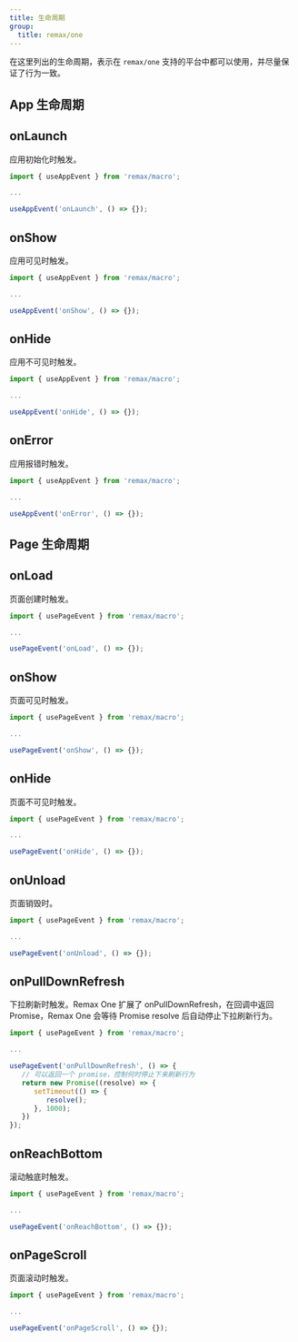 ```yaml
---
title: 生命周期
group:
  title: remax/one
---
```


在这里列出的生命周期，表示在 `remax/one` 支持的平台中都可以使用，并尽量保证了行为一致。

## App 生命周期

## onLaunch

应用初始化时触发。

```js
import { useAppEvent } from 'remax/macro';

...

useAppEvent('onLaunch', () => {});
```

## onShow

应用可见时触发。

```js
import { useAppEvent } from 'remax/macro';

...

useAppEvent('onShow', () => {});
```

## onHide

应用不可见时触发。

```js
import { useAppEvent } from 'remax/macro';

...

useAppEvent('onHide', () => {});
```

## onError

应用报错时触发。

```js
import { useAppEvent } from 'remax/macro';

...

useAppEvent('onError', () => {});
```

## Page 生命周期

## onLoad

页面创建时触发。

```js
import { usePageEvent } from 'remax/macro';

...

usePageEvent('onLoad', () => {});
```

## onShow

页面可见时触发。

```js
import { usePageEvent } from 'remax/macro';

...

usePageEvent('onShow', () => {});
```

## onHide

页面不可见时触发。

```js
import { usePageEvent } from 'remax/macro';

...

usePageEvent('onHide', () => {});
```

## onUnload

页面销毁时。

```js
import { usePageEvent } from 'remax/macro';

...

usePageEvent('onUnload', () => {});
```

## onPullDownRefresh

下拉刷新时触发。Remax One 扩展了 onPullDownRefresh，在回调中返回 Promise，Remax One 会等待 Promise resolve 后自动停止下拉刷新行为。

```js
import { usePageEvent } from 'remax/macro';

...

usePageEvent('onPullDownRefresh', () => {
   // 可以返回一个 promise，控制何时停止下来刷新行为
   return new Promise((resolve) => {
      setTimeout(() => {
         resolve();
      }, 1000);
   })
});
```

## onReachBottom

滚动触底时触发。

```js
import { usePageEvent } from 'remax/macro';

...

usePageEvent('onReachBottom', () => {});
```

## onPageScroll

页面滚动时触发。

```js
import { usePageEvent } from 'remax/macro';

...

usePageEvent('onPageScroll', () => {});
```
